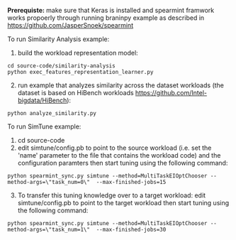 
**Prerequiste:** make sure that Keras is installed and spearmint framwork works propoerly through running braninpy example as described in https://github.com/JasperSnoek/spearmint

To run Similarity Analysis example:
1. build the workload representation model:
```
cd source-code/similarity-analysis
python exec_features_representation_learner.py 
```
2. run example that analyzes similarity across the dataset workloads (the dataset is based on HiBench workloads https://github.com/Intel-bigdata/HiBench):
```
python analyze_similarity.py
```

To run SimTune example:
1. cd source-code
2. edit simtune/config.pb to point to the source workload (i.e. set the 'name' parameter to the file that contains the workload code) and the configuration paramters then start tuning using the following command:

```
python spearmint_sync.py simtune --method=MultiTaskEIOptChooser --method-args=\"task_num=0\"  --max-finished-jobs=15
```
3. To transfer this tuning knowledge over to a target workload: edit simtune/config.pb to point to the target workload then start tuning using the following command:
```
python spearmint_sync.py simtune --method=MultiTaskEIOptChooser --method-args=\"task_num=1\"  --max-finished-jobs=30
```

